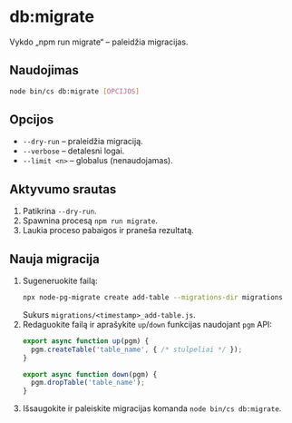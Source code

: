 # db:migrate

Vykdo „npm run migrate“ – paleidžia migracijas.

## Naudojimas
```bash
node bin/cs db:migrate [OPCIJOS]
```

## Opcijos
- `--dry-run` – praleidžia migraciją.
- `--verbose` – detalesni logai.
- `--limit <n>` – globalus (nenaudojamas).

## Aktyvumo srautas
1. Patikrina `--dry-run`.
2. Spawnina procesą `npm run migrate`.
3. Laukia proceso pabaigos ir praneša rezultatą.

## Nauja migracija
1. Sugeneruokite failą:
   ```bash
   npx node-pg-migrate create add-table --migrations-dir migrations
   ```
   Sukurs `migrations/<timestamp>_add-table.js`.
2. Redaguokite failą ir aprašykite `up`/`down` funkcijas naudojant `pgm` API:
   ```js
   export async function up(pgm) {
     pgm.createTable('table_name', { /* stulpeliai */ });
   }

   export async function down(pgm) {
     pgm.dropTable('table_name');
   }
   ```
3. Išsaugokite ir paleiskite migracijas komanda `node bin/cs db:migrate`.

